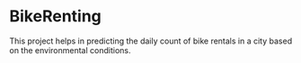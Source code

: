 # BikeRenting
This project helps in predicting the daily count of bike rentals in a city based on the environmental conditions.
